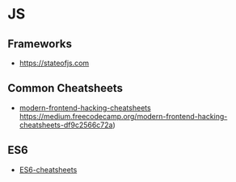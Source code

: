 # JS

## Frameworks

- https://stateofjs.com

## Common Cheatsheets

- [modern-frontend-hacking-cheatsheets]()
https://medium.freecodecamp.org/modern-frontend-hacking-cheatsheets-df9c2566c72a)

## ES6

- [ES6-cheatsheets](https://devhints.io/es6)